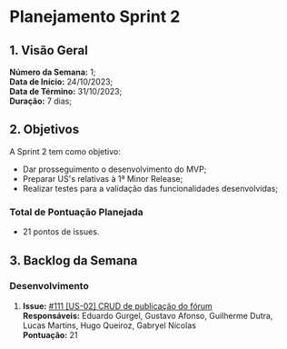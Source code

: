 # Planejamento Sprint 2

## 1. Visão Geral
**Número da Semana:** 1;<br>
**Data de Início:** 24/10/2023;<br>
**Data de Término:** 31/10/2023;<br>
**Duração:** 7 dias;<br>

## 2. Objetivos
A Sprint 2 tem como objetivo:
- Dar prosseguimento o desenvolvimento do MVP;
- Preparar US's relativas à 1ª Minor Release;
- Realizar testes para a validação das funcionalidades desenvolvidas;

### Total de Pontuação Planejada
 - 21 pontos de issues.

## 3. Backlog da Semana

### Desenvolvimento 

1. **Issue:** [#111 [US-02] CRUD de publicação do fórum ](https://github.com/fga-eps-mds/2023-2-GEROcuidado-Doc/issues/111)<br>
**Responsáveis:** Eduardo Gurgel, Gustavo Afonso, Guilherme Dutra, Lucas Martins, Hugo Queiroz, Gabryel Nícolas<br>
**Pontuação:** 21


